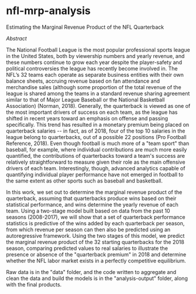 # nfl-mrp-analysis
Estimating the Marginal Revenue Product of the NFL Quarterback

*Abstract*

The National Football League is the most popular professional sports league in the United States, both by viewership numbers and yearly revenue, and these numbers continue to grow each year despite the player-safety and political controversies the league has recently become involved in. The NFL’s 32 teams each operate as separate business entities with their own balance sheets, accruing revenue based on fan attendance and merchandise sales (although some proportion of the total revenue of the league is shared among the teams in a standard revenue sharing agreement similar to that of Major League Baseball or the National Basketball Association) (Norman, 2018). Generally, the quarterback is viewed as one of the most important drivers of success on each team, as the league has shifted in recent years toward an emphasis on offense and passing specifically. This trend has resulted in a monetary premium being placed on quarterback salaries -- in fact, as of 2018, four of the top 10 salaries in the league belong to quarterbacks, out of a possible 22 positions (Pro Football Reference, 2018). Even though football is much more of a "team sport" than baseball, for example, where individual contributions are much more easily quantified, the contributions of quarterbacks toward a team's success are relatively straightforward to measure given their role as the main offensive drivers of each team. Interestingly, though, advanced analytics capable of quantifying individual player performance have not emerged in football to the same extent as other sports such as baseball and basketball. 

In this work, we set out to determine the marginal revenue product of the quarterback, assuming that quarterbacks produce wins based on their statistical performance, and wins determine the yearly revenue of each team. Using a two-stage model built based on data from the past 10 seasons (2008-2017), we will show that a set of quarterback performance statistics is predictive of the wins added by each quarterback per season, from which revenue per season can then also be predicted using an autoregressive framework. Using the two stages of this model, we predict the marginal revenue product of the 32 starting quarterbacks for the 2018 season, comparing predicted values to real salaries to illustrate the presence or absence of the "quarterback premium" in 2018 and determine whether the NFL labor market exists in a perfectly competitive equilibrium.

Raw data is in the "data" folder, and the code written to aggregate and clean the data and build the models is in the "analysis-output" folder, along with the final products.
